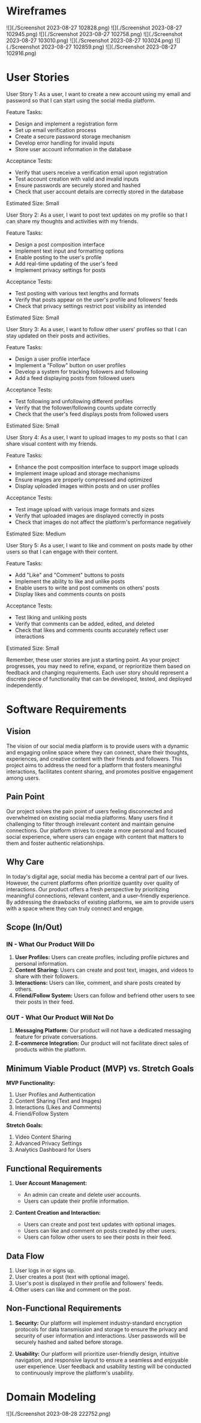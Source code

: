 # Wireframes

![](./Screenshot 2023-08-27 102828.png)
![](./Screenshot 2023-08-27 102945.png)
![](./Screenshot 2023-08-27 102758.png)
![](./Screenshot 2023-08-27 103010.png)
![](./Screenshot 2023-08-27 103024.png)
![](./Screenshot 2023-08-27 102859.png)
![](./Screenshot 2023-08-27 102916.png)

# User Stories

User Story 1:
As a user, I want to create a new account using my email and password so that I can start using the social media platform.

Feature Tasks:
- Design and implement a registration form
- Set up email verification process
- Create a secure password storage mechanism
- Develop error handling for invalid inputs
- Store user account information in the database

Acceptance Tests:
- Verify that users receive a verification email upon registration
- Test account creation with valid and invalid inputs
- Ensure passwords are securely stored and hashed
- Check that user account details are correctly stored in the database

Estimated Size: Small

User Story 2:
As a user, I want to post text updates on my profile so that I can share my thoughts and activities with my friends.

Feature Tasks:
- Design a post composition interface
- Implement text input and formatting options
- Enable posting to the user's profile
- Add real-time updating of the user's feed
- Implement privacy settings for posts

Acceptance Tests:
- Test posting with various text lengths and formats
- Verify that posts appear on the user's profile and followers' feeds
- Check that privacy settings restrict post visibility as intended

Estimated Size: Small

User Story 3:
As a user, I want to follow other users' profiles so that I can stay updated on their posts and activities.

Feature Tasks:
- Design a user profile interface
- Implement a "Follow" button on user profiles
- Develop a system for tracking followers and following
- Add a feed displaying posts from followed users

Acceptance Tests:
- Test following and unfollowing different profiles
- Verify that the follower/following counts update correctly
- Check that the user's feed displays posts from followed users

Estimated Size: Small

User Story 4:
As a user, I want to upload images to my posts so that I can share visual content with my friends.

Feature Tasks:
- Enhance the post composition interface to support image uploads
- Implement image upload and storage mechanisms
- Ensure images are properly compressed and optimized
- Display uploaded images within posts and on user profiles

Acceptance Tests:
- Test image upload with various image formats and sizes
- Verify that uploaded images are displayed correctly in posts
- Check that images do not affect the platform's performance negatively

Estimated Size: Medium

User Story 5:
As a user, I want to like and comment on posts made by other users so that I can engage with their content.

Feature Tasks:
- Add "Like" and "Comment" buttons to posts
- Implement the ability to like and unlike posts
- Enable users to write and post comments on others' posts
- Display likes and comments counts on posts

Acceptance Tests:
- Test liking and unliking posts
- Verify that comments can be added, edited, and deleted
- Check that likes and comments counts accurately reflect user interactions

Estimated Size: Small

Remember, these user stories are just a starting point. As your project progresses, you may need to refine, expand, or reprioritize them based on feedback and changing requirements. Each user story should represent a discrete piece of functionality that can be developed, tested, and deployed independently.


# Software Requirements
## Vision

The vision of our social media platform is to provide users with a dynamic and engaging online space where they can connect, share their thoughts, experiences, and creative content with their friends and followers. This project aims to address the need for a platform that fosters meaningful interactions, facilitates content sharing, and promotes positive engagement among users.

## Pain Point

Our project solves the pain point of users feeling disconnected and overwhelmed on existing social media platforms. Many users find it challenging to filter through irrelevant content and maintain genuine connections. Our platform strives to create a more personal and focused social experience, where users can engage with content that matters to them and foster authentic relationships.

## Why Care

In today's digital age, social media has become a central part of our lives. However, the current platforms often prioritize quantity over quality of interactions. Our product offers a fresh perspective by prioritizing meaningful connections, relevant content, and a user-friendly experience. By addressing the drawbacks of existing platforms, we aim to provide users with a space where they can truly connect and engage.

## Scope (In/Out)

### IN - What Our Product Will Do

1. **User Profiles:** Users can create profiles, including profile pictures and personal information.
2. **Content Sharing:** Users can create and post text, images, and videos to share with their followers.
3. **Interactions:** Users can like, comment, and share posts created by others.
4. **Friend/Follow System:** Users can follow and befriend other users to see their posts in their feed.

### OUT - What Our Product Will Not Do

1. **Messaging Platform:** Our product will not have a dedicated messaging feature for private conversations.
2. **E-commerce Integration:** Our product will not facilitate direct sales of products within the platform.

## Minimum Viable Product (MVP) vs. Stretch Goals

**MVP Functionality:**

1. User Profiles and Authentication
2. Content Sharing (Text and Images)
3. Interactions (Likes and Comments)
4. Friend/Follow System

**Stretch Goals:**

1. Video Content Sharing
2. Advanced Privacy Settings
3. Analytics Dashboard for Users

## Functional Requirements

1. **User Account Management:**
	- An admin can create and delete user accounts.
	- Users can update their profile information.

2. **Content Creation and Interaction:**
	- Users can create and post text updates with optional images.
	- Users can like and comment on posts created by other users.
	- Users can follow other users to see their posts in their feed.

## Data Flow

1. User logs in or signs up.
2. User creates a post (text with optional image).
3. User's post is displayed in their profile and followers' feeds.
4. Other users can like and comment on the post.

## Non-Functional Requirements

1. **Security:**
	Our platform will implement industry-standard encryption protocols for data transmission and storage to ensure the privacy and security of user information and interactions. User passwords will be securely hashed and salted before storage.

2. **Usability:**
	Our platform will prioritize user-friendly design, intuitive navigation, and responsive layout to ensure a seamless and enjoyable user experience. User feedback and usability testing will be conducted to continuously improve the platform's usability.

# Domain Modeling
![](./Screenshot 2023-08-28 222752.png)
